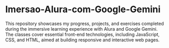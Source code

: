 # Imersao-Alura-com-Google-Gemini
This repository showcases my progress, projects, and exercises completed during the immersive learning experience with Alura and Google Gemini. The classes cover essential front-end technologies, including JavaScript, CSS, and HTML, aimed at building responsive and interactive web pages.
